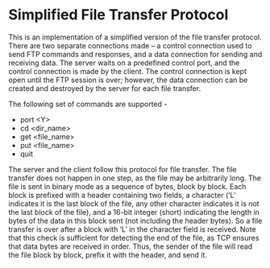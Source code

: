 # Simplified File Transfer Protocol

This is an implementation of a simplified version of the file transfer protocol. There are two separate connections made – a control connection used to send FTP commands and responses, and a data connection for sending and receiving data. The server waits on a predefined control port, and the control connection is made by the client. The control connection is kept open until the FTP session is over; however, the data connection can be created and destroyed by the server for each file transfer.

The following set of commands are supported -
- port \<Y\>
- cd \<dir_name\>
- get \<file_name\>
- put \<file_name\>
- quit

The server and the client follow this protocol for file transfer. The file transfer does not happen in one step, as the file may be arbitrarily long. The file is sent in binary mode as a sequence of bytes, block by block. Each block is prefixed with a header containing two fields, a character (‘L’ indicates it is the last block of the file, any other character indicates it is not the last block of the file), and a 16-bit integer (short) indicating the length in bytes of the data in this block sent (not including the header bytes). So a file transfer is over after a block with ‘L’ in the character field is received. Note that this check is sufficient for detecting the end of the file, as TCP ensures that data bytes are received in order. Thus, the sender of the file will read the file block by block, prefix it with the header, and send it.
